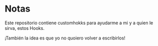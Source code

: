 # Notas

Este repositorio contiene customhokks para ayudarme a mi y a quien le sirva, estos Hooks.

¡También la idea es que yo no quoiero volver a escribirlos!
